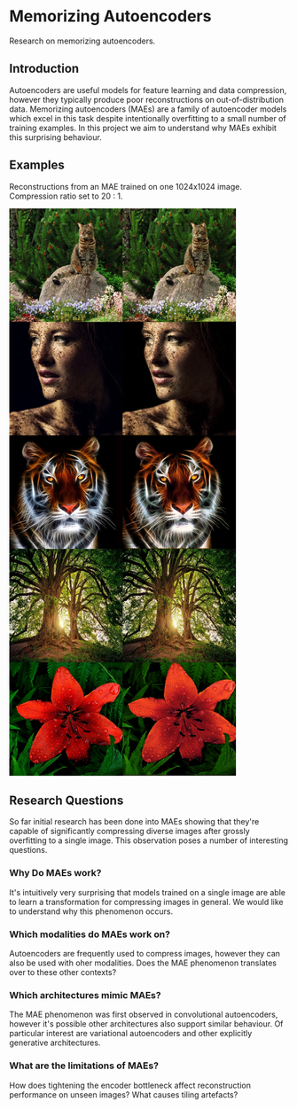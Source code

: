 # Memorizing Autoencoders

Research on memorizing autoencoders.

## Introduction

Autoencoders are useful models for feature learning and data compression, however they typically produce poor reconstructions on out-of-distribution data. Memorizing autoencoders (MAEs) are a family of autoencoder models which excel in this task despite intentionally overfitting to a small number of training examples. In this project we aim to understand why MAEs exhibit this surprising behaviour.

## Examples

Reconstructions from an MAE trained on one 1024x1024 image. Compression ratio set to 20 : 1.

<img src='https://github.com/oelin/memorizing-autoencoders/blob/main/images/examples.jpeg'>


## Research Questions

So far initial research has been done into MAEs showing that they're capable of significantly compressing diverse images after grossly overfitting to a single image. This observation poses a number of interesting questions.

### Why Do MAEs work?

It's intuitively very surprising that models trained on a single image are able to learn a transformation for compressing images in general. We would like to understand why this phenomenon occurs.

### Which modalities do MAEs work on?

Autoencoders are frequently used to compress images, however they can also be used with oher modalities. Does the MAE phenomenon translates over to these other contexts?

### Which architectures mimic MAEs?

The MAE phenomenon was first observed in convolutional autoencoders, however it's possible other architectures also support similar behaviour. Of particular interest are variational autoencoders and other explicitly generative architectures. 

### What are the limitations of MAEs?

How does tightening the encoder bottleneck affect reconstruction performance on unseen images? What causes tiling artefacts?
